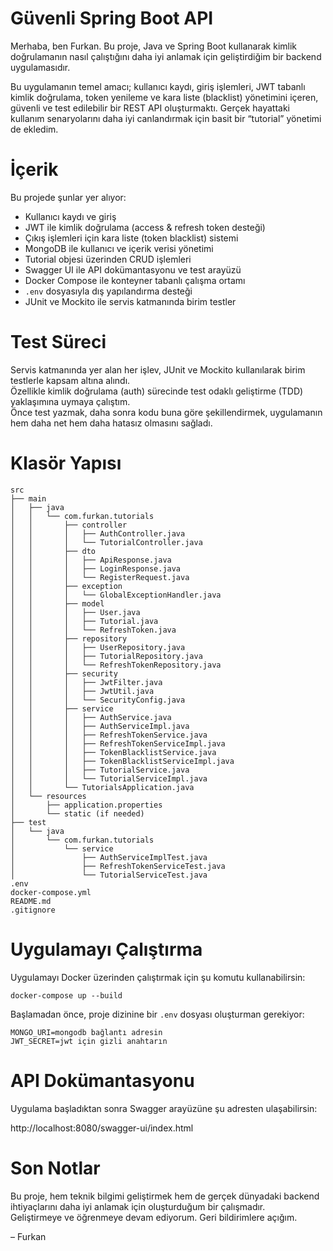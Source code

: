 # Güvenli Spring Boot API

Merhaba, ben Furkan. Bu proje, Java ve Spring Boot kullanarak kimlik doğrulamanın nasıl çalıştığını daha iyi anlamak için geliştirdiğim bir backend uygulamasıdır.

Bu uygulamanın temel amacı; kullanıcı kaydı, giriş işlemleri, JWT tabanlı kimlik doğrulama, token yenileme ve kara liste (blacklist) yönetimini içeren, güvenli ve test edilebilir bir REST API oluşturmaktı. Gerçek hayattaki kullanım senaryolarını daha iyi canlandırmak için basit bir “tutorial” yönetimi de ekledim.

# İçerik

Bu projede şunlar yer alıyor:

- Kullanıcı kaydı ve giriş
- JWT ile kimlik doğrulama (access & refresh token desteği)
- Çıkış işlemleri için kara liste (token blacklist) sistemi
- MongoDB ile kullanıcı ve içerik verisi yönetimi
- Tutorial objesi üzerinden CRUD işlemleri
- Swagger UI ile API dokümantasyonu ve test arayüzü
- Docker Compose ile konteyner tabanlı çalışma ortamı
- `.env` dosyasıyla dış yapılandırma desteği
- JUnit ve Mockito ile servis katmanında birim testler

# Test Süreci

Servis katmanında yer alan her işlev, JUnit ve Mockito kullanılarak birim testlerle kapsam altına alındı.  
Özellikle kimlik doğrulama (auth) sürecinde test odaklı geliştirme (TDD) yaklaşımına uymaya çalıştım.  
Önce test yazmak, daha sonra kodu buna göre şekillendirmek, uygulamanın hem daha net hem daha hatasız olmasını sağladı.

# Klasör Yapısı

```
src
├── main
│   ├── java
│   │   └── com.furkan.tutorials
│   │       ├── controller
│   │       │   ├── AuthController.java
│   │       │   └── TutorialController.java
│   │       ├── dto
│   │       │   ├── ApiResponse.java
│   │       │   ├── LoginResponse.java
│   │       │   └── RegisterRequest.java
│   │       ├── exception
│   │       │   └── GlobalExceptionHandler.java
│   │       ├── model
│   │       │   ├── User.java
│   │       │   ├── Tutorial.java
│   │       │   └── RefreshToken.java
│   │       ├── repository
│   │       │   ├── UserRepository.java
│   │       │   ├── TutorialRepository.java
│   │       │   └── RefreshTokenRepository.java
│   │       ├── security
│   │       │   ├── JwtFilter.java
│   │       │   ├── JwtUtil.java
│   │       │   └── SecurityConfig.java
│   │       ├── service
│   │       │   ├── AuthService.java
│   │       │   ├── AuthServiceImpl.java
│   │       │   ├── RefreshTokenService.java
│   │       │   ├── RefreshTokenServiceImpl.java
│   │       │   ├── TokenBlacklistService.java
│   │       │   ├── TokenBlacklistServiceImpl.java
│   │       │   ├── TutorialService.java
│   │       │   └── TutorialServiceImpl.java
│   │       └── TutorialsApplication.java
│   └── resources
│       ├── application.properties
│       └── static (if needed)
├── test
│   └── java
│       └── com.furkan.tutorials
│           └── service
│               ├── AuthServiceImplTest.java
│               ├── RefreshTokenServiceTest.java
│               └── TutorialServiceTest.java
.env
docker-compose.yml
README.md
.gitignore
```

# Uygulamayı Çalıştırma

Uygulamayı Docker üzerinden çalıştırmak için şu komutu kullanabilirsin:

```
docker-compose up --build
```

Başlamadan önce, proje dizinine bir `.env` dosyası oluşturman gerekiyor:

```
MONGO_URI=mongodb bağlantı adresin
JWT_SECRET=jwt için gizli anahtarın
```

# API Dokümantasyonu

Uygulama başladıktan sonra Swagger arayüzüne şu adresten ulaşabilirsin:

http://localhost:8080/swagger-ui/index.html

# Son Notlar

Bu proje, hem teknik bilgimi geliştirmek hem de gerçek dünyadaki backend ihtiyaçlarını daha iyi anlamak için oluşturduğum bir çalışmadır.  
Geliştirmeye ve öğrenmeye devam ediyorum. Geri bildirimlere açığım.

– Furkan